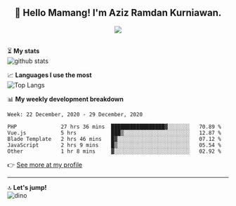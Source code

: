 <h2 align="center">👋 Hello Mamang! I'm Aziz Ramdan Kurniawan.</h2>  
<p align="center">
  <img src="https://komarev.com/ghpvc/?username=azizramdan"> <br><br>
</p>
    
⏳ **My stats**  
![github stats](https://github-readme-stats.vercel.app/api?username=azizramdan&show_icons=true&count_private=true&title_color=000&hide_border=true&hide_title=true)  

📈 **Languages I use the most**  
![Top Langs](https://github-readme-stats.vercel.app/api/top-langs/?username=azizramdan&layout=compact&langs_count=6&hide=tsql&hide_border=true&hide_title=true&exclude_repo=Futsal-Go,Futsal-Go-Admin,Sistem-Informasi-Sensus-Harian-Rawat-Inap)  

📊 **My weekly development breakdown**
<!--START_SECTION:waka-->
```text
Week: 22 December, 2020 - 29 December, 2020

PHP              27 hrs 36 mins  █████████████████▓░░░░░░░   70.89 % 
Vue.js           5 hrs           ███▒░░░░░░░░░░░░░░░░░░░░░   12.87 % 
Blade Template   2 hrs 46 mins   █▓░░░░░░░░░░░░░░░░░░░░░░░   07.12 % 
JavaScript       2 hrs 9 mins    █▒░░░░░░░░░░░░░░░░░░░░░░░   05.54 % 
Other            1 hr 8 mins     ▓░░░░░░░░░░░░░░░░░░░░░░░░   02.92 % 
```
<!--END_SECTION:waka-->
👉 [See more at my profile](https://wakatime.com/@azizramdan)
***
🔝 **Let's jump!**  
![dino](https://raw.githubusercontent.com/azizramdan/azizramdan/master/dino.gif)  
